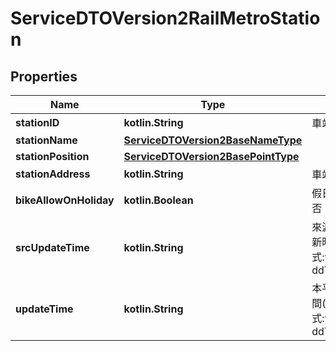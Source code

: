
# ServiceDTOVersion2RailMetroStation

## Properties
Name | Type | Description | Notes
------------ | ------------- | ------------- | -------------
**stationID** | **kotlin.String** | 車站代號 | 
**stationName** | [**ServiceDTOVersion2BaseNameType**](ServiceDTOVersion2BaseNameType.md) |  | 
**stationPosition** | [**ServiceDTOVersion2BasePointType**](ServiceDTOVersion2BasePointType.md) |  | 
**stationAddress** | **kotlin.String** | 車站地址 | 
**bikeAllowOnHoliday** | **kotlin.Boolean** | 假日自行車進出與否 | 
**srcUpdateTime** | **kotlin.String** | 來源端平台資料更新時間(ISO8601格式:yyyy-MM-ddTHH:mm:sszzz) | 
**updateTime** | **kotlin.String** | 本平台資料更新時間(ISO8601格式:yyyy-MM-ddTHH:mm:sszzz) | 



